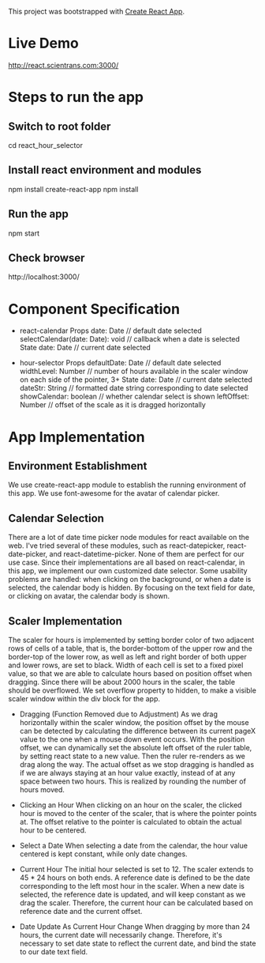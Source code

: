 This project was bootstrapped with [Create React App](https://github.com/facebook/create-react-app).

# Live Demo
http://react.scientrans.com:3000/

# Steps to run the app

## Switch to root folder
cd react_hour_selector

## Install react environment and modules
npm install create-react-app
npm install

## Run the app
npm start

## Check browser
http://localhost:3000/


# Component Specification
- react-calendar
Props
    date: Date   // default date selected
    selectCalendar(date: Date): void    // callback when a date is selected
State
    date: Date   // current date selected

- hour-selector
Props
    defaultDate: Date    // default date selected
    widthLevel: Number    // number of hours available in the scaler window on each side of the pointer, 3+
State
    date: Date    // current date selected
    dateStr: String // formatted date string corresponding to date selected
    showCalendar: boolean // whether calendar select is shown
    leftOffset: Number // offset of the scale as it is dragged horizontally


# App Implementation

## Environment Establishment
We use create-react-app module to establish the running environment of this app. We use font-awesome for the avatar of calendar picker. 

## Calendar Selection
There are a lot of date time picker node modules for react available on the web. I've tried several of these modules, such as react-datepicker, react-date-picker, and react-datetime-picker. None of them are perfect for our use case. Since their implementations are all based on react-calendar, in this app, we implement our own customized date selector. Some usability problems are handled: when clicking on the background, or when a date is selected, the calendar body is hidden. By focusing on the text field for date, or clicking on avatar, the calendar body is shown.

## Scaler Implementation
The scaler for hours is implemented by setting border color of two adjacent rows of cells of a table, that is, the border-bottom of the upper row and the border-top of the lower row, as well as left and right border of both upper and lower rows, are set to black. Width of each cell is set to a fixed pixel value, so that we are able to calculate hours based on position offset when dragging. Since there will be about 2000 hours in the scaler, the table should be overflowed. We set overflow property to hidden, to make a visible scaler window within the div block for the app.

- Dragging (Function Removed due to Adjustment)
As we drag horizontally within the scaler window, the position offset by the mouse can be detected by calculating the difference between its current pageX value to the one when a mouse down event occurs. With the position offset, we can dynamically set the absolute left offset of the ruler table, by setting react state to a new value. Then the ruler re-renders as we drag along the way.
The actual offset as we stop dragging is handled as if we are always staying at an hour value exactly, instead of at any space between two hours. This is realized by rounding the number of hours moved.

- Clicking an Hour
When clicking on an hour on the scaler, the clicked hour is moved to the center of the scaler, that is where the pointer points at. The offset relative to the pointer is calculated to obtain the actual hour to be centered.

- Select a Date
When selecting a date from the calendar, the hour value centered is kept constant, while only date changes.

- Current Hour
The initial hour selected is set to 12. The scaler extends to 45 * 24 hours on both ends. A reference date is defined to be the date corresponding to the left most hour in the scaler. When a new date is selected, the reference date is updated, and will keep constant as we drag the scaler. Therefore, the current hour can be calculated based on reference date and the current offset.  

- Date Update As Current Hour Change
When dragging by more than 24 hours, the current date will necessarily change. Therefore, it's necessary to set date state to reflect the current date, and bind the state to our date text field.

